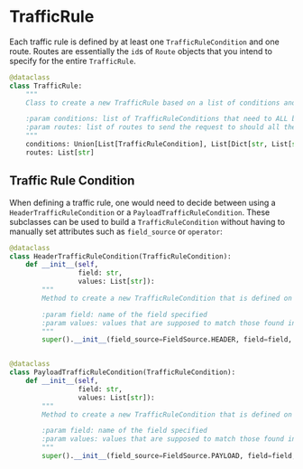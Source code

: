# TrafficRule

Each traffic rule is defined by at least one `TrafficRuleCondition` and one route. Routes are essentially the `id`s 
of `Route` objects that you intend to specify for the entire `TrafficRule`.

```python
@dataclass
class TrafficRule:
    """
    Class to create a new TrafficRule based on a list of conditions and routes

    :param conditions: list of TrafficRuleConditions that need to ALL be satisfied before routing to the given routes
    :param routes: list of routes to send the request to should all the given conditions be met
    """
    conditions: Union[List[TrafficRuleCondition], List[Dict[str, List[str]]]]
    routes: List[str]
```

## Traffic Rule Condition

When defining a traffic rule, one would need to decide between using a `HeaderTrafficRuleCondition` or a 
`PayloadTrafficRuleCondition`. These subclasses can be used to build a `TrafficRuleCondition` without having to 
manually set attributes such as `field_source` or `operator`:

```python
@dataclass
class HeaderTrafficRuleCondition(TrafficRuleCondition):
    def __init__(self,
                 field: str,
                 values: List[str]):
        """
        Method to create a new TrafficRuleCondition that is defined on a request header

        :param field: name of the field specified
        :param values: values that are supposed to match those found in the field
        """
        super().__init__(field_source=FieldSource.HEADER, field=field, operator="in", values=values)


@dataclass
class PayloadTrafficRuleCondition(TrafficRuleCondition):
    def __init__(self,
                 field: str,
                 values: List[str]):
        """
        Method to create a new TrafficRuleCondition that is defined on a request payload

        :param field: name of the field specified
        :param values: values that are supposed to match those found in the field
        """
        super().__init__(field_source=FieldSource.PAYLOAD, field=field, operator="in", values=values)
```

